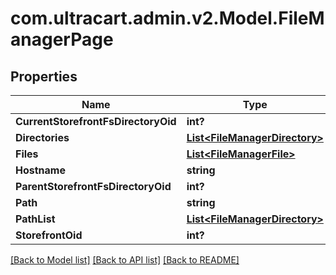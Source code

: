 # com.ultracart.admin.v2.Model.FileManagerPage
## Properties

Name | Type | Description | Notes
------------ | ------------- | ------------- | -------------
**CurrentStorefrontFsDirectoryOid** | **int?** |  | [optional] 
**Directories** | [**List&lt;FileManagerDirectory&gt;**](FileManagerDirectory.md) |  | [optional] 
**Files** | [**List&lt;FileManagerFile&gt;**](FileManagerFile.md) |  | [optional] 
**Hostname** | **string** |  | [optional] 
**ParentStorefrontFsDirectoryOid** | **int?** |  | [optional] 
**Path** | **string** |  | [optional] 
**PathList** | [**List&lt;FileManagerDirectory&gt;**](FileManagerDirectory.md) |  | [optional] 
**StorefrontOid** | **int?** |  | [optional] 


[[Back to Model list]](../README.md#documentation-for-models) [[Back to API list]](../README.md#documentation-for-api-endpoints) [[Back to README]](../README.md)

